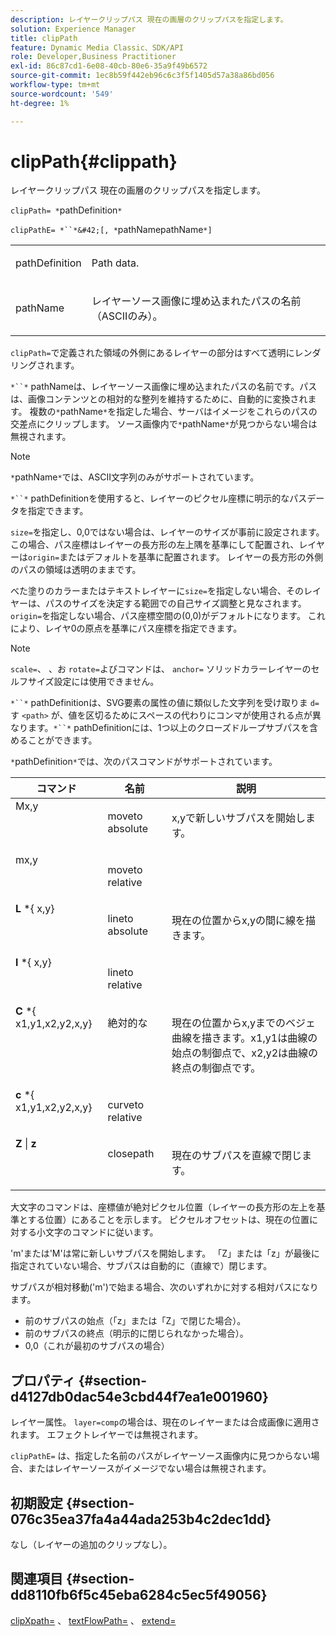```yaml
---
description: レイヤークリップパス 現在の画層のクリップパスを指定します。
solution: Experience Manager
title: clipPath
feature: Dynamic Media Classic、SDK/API
role: Developer,Business Practitioner
exl-id: 86c87cd1-6e08-40cb-80e6-35a9f49b6572
source-git-commit: 1ec8b59f442eb96c6c3f5f1405d57a38a86bd056
workflow-type: tm+mt
source-wordcount: '549'
ht-degree: 1%

---
```


# clipPath{#clippath}

レイヤークリップパス 現在の画層のクリップパスを指定します。

`clipPath= *`pathDefinition`*`

`clipPathE= *``*&#42;[, *`pathNamepathName`*]`

<table id="simpletable_275E2A5FAB804C6388BD110D2ACA3C82"> 
 <tr class="strow"> 
  <td class="stentry"> <p><span class="codeph"> <span class="varname"> pathDefinition</span> </span> </p> </td> 
  <td class="stentry"> <p>Path data. </p></td> 
 </tr> 
 <tr class="strow"> 
  <td class="stentry"> <p><span class="codeph"> <span class="varname"> pathName</span></span> </p> </td> 
  <td class="stentry"> <p>レイヤーソース画像に埋め込まれたパスの名前（ASCIIのみ）。 </p></td> 
 </tr> 
</table>

`clipPath=`で定義された領域の外側にあるレイヤーの部分はすべて透明にレンダリングされます。

`*``*` pathNameは、レイヤーソース画像に埋め込まれたパスの名前です。パスは、画像コンテンツとの相対的な整列を維持するために、自動的に変換されます。 複数の`*`pathName`*`を指定した場合、サーバはイメージをこれらのパスの交差点にクリップします。 ソース画像内で`*`pathName`*`が見つからない場合は無視されます。

>[!NOTE]
>
>`*`pathName`*`では、ASCII文字列のみがサポートされています。

`*``*` pathDefinitionを使用すると、レイヤーのピクセル座標に明示的なパスデータを指定できます。

`size=`を指定し、0,0ではない場合は、レイヤーのサイズが事前に設定されます。 この場合、パス座標はレイヤーの長方形の左上隅を基準にして配置され、レイヤーは`origin=`またはデフォルトを基準に配置されます。 レイヤーの長方形の外側のパスの領域は透明のままです。

べた塗りのカラーまたはテキストレイヤーに`size=`を指定しない場合、そのレイヤーは、パスのサイズを決定する範囲での自己サイズ調整と見なされます。 `origin=`を指定しない場合、パス座標空間の(0,0)がデフォルトになります。 これにより、レイヤ0の原点を基準にパス座標を指定できます。

>[!NOTE]
>
>`scale=`、 、お `rotate=`よびコマンドは、 `anchor=` ソリッドカラーレイヤーのセルフサイズ設定には使用できません。

`*``*` pathDefinitionは、SVG要素の属性の値に類似した文字列を受け取りま `d=` す `<path>` が、値を区切るためにスペースの代わりにコンマが使用される点が異なります。`*``*` pathDefinitionには、1つ以上のクローズドループサブパスを含めることができます。

`*`pathDefinition`*`では、次のパスコマンドがサポートされています。

<table id="table_A74DD7A48B1C417D9D4BA46BECEAB981"> 
 <thead> 
  <tr> 
   <th class="entry"> <b> コマンド</b> </th> 
   <th class="entry"> <b> 名前</b> </th> 
   <th class="entry"> <b> 説明</b> </th> 
  </tr> 
 </thead>
 <tbody> 
  <tr valign="top"> 
   <td> <b> </b> <span class="varname"> Mx,y</span> </td> 
   <td> <p> moveto absolute </p> </td> 
   <td> <p> x,yで新しいサブパスを開始します。 </p> </td> 
  </tr> 
  <tr valign="top"> 
   <td> <b> </b> <span class="varname"> mx,y</span> </td> 
   <td> <p> moveto relative </p> </td> 
  </tr> 
  <tr valign="top"> 
   <td> <b> L</b> *{<span class="varname"> x,y</span>} </td> 
   <td> <p> lineto absolute </p> </td> 
   <td> <p> 現在の位置からx,yの間に線を描きます。 </p> </td> 
  </tr> 
  <tr valign="top"> 
   <td> <b> l</b>  *{<span class="varname"> x,y</span>} </td> 
   <td> <p> lineto relative </p> </td> 
  </tr> 
  <tr valign="top"> 
   <td> <b> C</b> *{<span class="varname"> x1,y1,x2,y2,x,y</span>} </td> 
   <td> <p> 絶対的な </p> </td> 
   <td> <p> 現在の位置からx,yまでのベジェ曲線を描きます。x1,y1は曲線の始点の制御点で、x2,y2は曲線の終点の制御点です。 </p> </td> 
  </tr> 
  <tr valign="top"> 
   <td> <b> c</b>  *{<span class="varname"> x1,y1,x2,y2,x,y</span>} </td> 
   <td> <p> curveto relative </p> </td> 
  </tr> 
  <tr valign="top"> 
   <td> <b> Z</b>  |  <b>z</b> </td> 
   <td> <p> closepath </p> </td> 
   <td> <p> 現在のサブパスを直線で閉じます。 </p> </td> 
  </tr> 
 </tbody> 
</table>

大文字のコマンドは、座標値が絶対ピクセル位置（レイヤーの長方形の左上を基準とする位置）にあることを示します。 ピクセルオフセットは、現在の位置に対する小文字のコマンドに従います。

&#39;m&#39;または&#39;M&#39;は常に新しいサブパスを開始します。 「Z」または「z」が最後に指定されていない場合、サブパスは自動的に（直線で）閉じます。

サブパスが相対移動(&#39;m&#39;)で始まる場合、次のいずれかに対する相対パスになります。

* 前のサブパスの始点（「z」または「Z」で閉じた場合）。
* 前のサブパスの終点（明示的に閉じられなかった場合）。
* 0,0（これが最初のサブパスの場合）

## プロパティ {#section-d4127db0dac54e3cbd44f7ea1e001960}

レイヤー属性。 `layer=comp`の場合は、現在のレイヤーまたは合成画像に適用されます。 エフェクトレイヤーでは無視されます。

`clipPathE=` は、指定した名前のパスがレイヤーソース画像内に見つからない場合、またはレイヤーソースがイメージでない場合は無視されます。

## 初期設定 {#section-076c35ea37fa4a44ada253b4c2dec1dd}

なし（レイヤーの追加のクリップなし）。

## 関連項目 {#section-dd8110fb6f5c45eba6284c5ec5f49056}

[clipXpath=](../../../../../is-api/http-ref/image-serving-api-ref/c-http-protocol-reference/c-command-reference/r-clipxpath.md#reference-17e5e4da3e044943af8f963f58a45f53) 、  [textFlowPath=](../../../../../is-api/http-ref/image-serving-api-ref/c-http-protocol-reference/c-command-reference/r-textflowpath.md#reference-0b8d9493d71342f0b6a64a6d221584ef) 、  [extend=](../../../../../is-api/http-ref/image-serving-api-ref/c-http-protocol-reference/c-command-reference/r-extend.md#reference-7e9156beb285459d830e2d56782a74ac)
